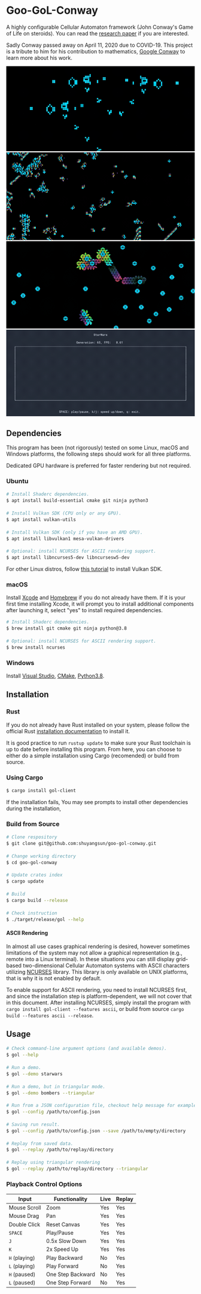 # Goo-GoL-Conway

A highly configurable Cellular Automaton framework (John Conway's Game of Life on steroids). You can read the [research paper](resources/modular_design_of_cellular_automaton_in_rust.pdf) if you are interested.

Sadly Conway passed away on April 11, 2020 due to COVID-19. This project is a tribute to him for his contribution to mathematics, [Google Conway](https://www.google.com/search?q=john+conway) to learn more about his work.

![](resources/and_gate.gif)
![](resources/starwars.gif)
![](resources/bombers_triangle.gif)
![](resources/starwars_ascii.gif)

## Dependencies

This program has been (not rigorously) tested on some Linux, macOS and Windows platforms, the following steps should work for all three platforms.

Dedicated GPU hardware is preferred for faster rendering but not required.

### Ubuntu

```bash
# Install Shaderc dependencies.
$ apt install build-essential cmake git ninja python3

# Install Vulkan SDK (CPU only or any GPU).
$ apt install vulkan-utils

# Install Vulkan SDK (only if you have an AMD GPU).
$ apt install libvulkan1 mesa-vulkan-drivers

# Optional: install NCURSES for ASCII rendering support.
$ apt install libncurses5-dev libncursesw5-dev
```

For other Linux distros, follow [this tutorial](https://linuxconfig.org/install-and-test-vulkan-on-linux) to install Vulkan SDK.

### macOS

Install [Xcode](https://developer.apple.com/xcode/) and [Homebrew](https://brew.sh/) if you do not already have them. If it is your first time installing Xcode, it will prompt you to install additional components after launching it, select "yes" to install required dependencies.

```bash
# Install Shaderc dependencies.
$ brew install git cmake git ninja python@3.8

# Optional: install NCURSES for ASCII rendering support.
$ brew install ncurses
```

### Windows

Install [Visual Studio](https://visualstudio.microsoft.com/downloads/), [CMake](https://cmake.org/download/), [Python3.8](https://www.python.org/downloads/release/python-389/).

## Installation

### Rust

If you do not already have Rust installed on your system, please follow the official Rust [installation documentation](https://www.rust-lang.org/tools/install) to install it.

It is good practice to run `rustup update` to make sure your Rust toolchain is up to date before installing this program. From here, you can choose to either do a simple installation using Cargo (recomended) or build from source.

### Using Cargo

```bash
$ cargo install gol-client
```

If the installation fails, You may see prompts to install other dependencies during the installation, 

### Build from Source

```bash
# Clone respository
$ git clone git@github.com:shuyangsun/goo-gol-conway.git

# Change working directory
$ cd goo-gol-conway

# Update crates index
$ cargo update

# Build
$ cargo build --release

# Check instruction
$ ./target/release/gol --help
```

#### ASCII Rendering

In almost all use cases graphical rendering is desired, however sometimes limitations of the system may not allow a graphical representation (e.g., remote into a Linux terminal). In these situations you can still display grid-based two-dimensional Cellular Automaton systems with ASCII characters utilizing [NCURSES](https://tldp.org/HOWTO/NCURSES-Programming-HOWTO/) library. This library is only available on UNIX platforms, that is why it is not enabled by default.

To enable support for ASCII rendering, you need to install NCURSES first, and since the installation step is platform-dependent, we will not cover that in this document. After installing NCURSES, simply install the program with `cargo install gol-client --features ascii`, or build from source `cargo build --features ascii --release`.

## Usage

```bash
# Check command-line argument options (and available demos).
$ gol --help

# Run a demo.
$ gol --demo starwars

# Run a demo, but in triangular mode.
$ gol --demo bombers --triangular

# Run from a JSON configuration file, checkout help message for examples.
$ gol --config /path/to/config.json

# Saving run result.
$ gol --config /path/to/config.json --save /path/to/empty/directory

# Replay from saved data.
$ gol --replay /path/to/replay/directory

# Replay using triangular rendering
$ gol --replay /path/to/replay/directory --triangular
```

### Playback Control Options

| Input | Functionality | Live | Replay |
| - | - | - | - |
| Mouse Scroll | Zoom | Yes | Yes |
| Mouse Drag | Pan | Yes | Yes |
| Double Click | Reset Canvas | Yes | Yes |
| `SPACE` | Play/Pause | Yes | Yes |
| `J` | 0.5x Slow Down | Yes | Yes |
| `K` | 2x Speed Up | Yes | Yes |
| `H` (playing) | Play Backward | No | Yes |
| `L` (playing) | Play Forward | No | Yes |
| `H` (paused) | One Step Backward | No | Yes |
| `L` (paused) | One Step Forward | No | Yes |

